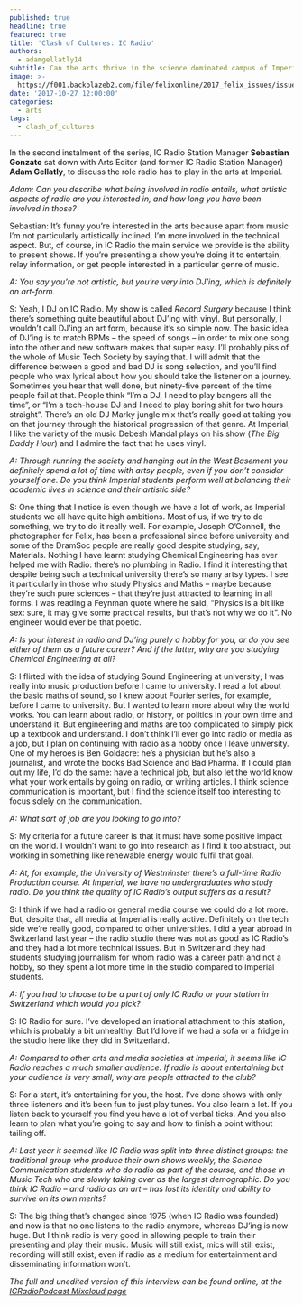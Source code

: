 ```yaml
---
published: true
headline: true
featured: true
title: 'Clash of Cultures: IC Radio'
authors:
  - adamgellatly14
subtitle: Can the arts thrive in the science dominated campus of Imperial?
image: >-
  https://f001.backblazeb2.com/file/felixonline/2017_felix_issues/issue_1673/IMG_3387.JPG
date: '2017-10-27 12:00:00'
categories:
  - arts
tags:
  - clash_of_cultures
---
```

In the second instalment of the series, IC Radio Station Manager **Sebastian Gonzato** sat down with Arts Editor (and former IC Radio Station Manager) **Adam Gellatly**, to discuss the role radio has to play in the arts at Imperial.

_Adam: Can you describe what being involved in radio entails, what artistic aspects of radio are you interested in, and how long you have been involved in those?_

Sebastian: It’s funny you’re interested in the arts because apart from music I’m not particularly artistically inclined, I’m more involved in the technical aspect. But, of course, in IC Radio the main service we provide is the ability to present shows. If you’re presenting a show you’re doing it to entertain, relay information, or get people interested in a particular genre of music.

_A: You say you’re not artistic, but you’re very into DJ’ing, which is definitely an art-form._

S:  Yeah, I DJ on IC Radio. My show is called _Record Surgery_ because I think there’s something quite beautiful about DJ’ing with vinyl. But personally, I wouldn’t call DJ’ing an art form, because it’s so simple now. The basic idea of DJ’ing is to match BPMs – the speed of songs – in order to mix one song into the other and new software makes that super easy. I’ll probably piss of the whole of Music Tech Society by saying that. I will admit that the difference between a good and bad DJ is song selection, and you’ll find people who wax lyrical about how you should take the listener on a journey. Sometimes you hear that well done, but ninety-five percent of the time people fail at that. People think “I’m a DJ, I need to play bangers all the time”, or “I’m a tech-house DJ and I need to play boring shit for two hours straight”. There’s an old DJ Marky jungle mix that’s really good at taking you on that journey through the historical progression of that genre. At Imperial, I like the variety of the music Debesh Mandal plays on his show (_The Big Daddy Hour_) and I admire the fact that he uses vinyl.

_A: Through running the society and hanging out in the West Basement you definitely spend a lot of time with artsy people, even if you don’t consider yourself one. Do you think Imperial students perform well at balancing their academic lives in science and their artistic side?_

S: One thing that I notice is even though we have a lot of work, as Imperial students we all have quite high ambitions. Most of us, if we try to do something, we try to do it really well. For example, Joseph O’Connell, the photographer for Felix, has been a professional since before university and some of the DramSoc people are really good despite studying, say, Materials. Nothing I have learnt studying Chemical Engineering has ever helped me with Radio: there’s no plumbing in Radio.
I find it interesting that despite being such a technical university there’s so many artsy types. I see it particularly in those who study Physics and Maths – maybe because they’re such pure sciences – that they’re just attracted to learning in all forms. I was reading a Feynman quote where he said, “Physics is a bit like sex: sure, it may give some practical results, but that’s not why we do it”. No engineer would ever be that poetic.

_A: Is your interest in radio and DJ’ing purely a hobby for you, or do you see either of them as a future career? And if the latter, why are you studying Chemical Engineering at all?_

S: I flirted with the idea of studying Sound Engineering at university; I was really into music production before I came to university. I read a lot about the basic maths of sound, so I knew about Fourier series, for example, before I came to university. But I wanted to learn more about why the world works. You can learn about radio, or history, or politics in your own time and understand it. But engineering and maths are too complicated to simply pick up a textbook and understand. I don’t think I’ll ever go into radio or media as a job, but I plan on continuing with radio as a hobby once I leave university. One of my heroes is Ben Goldacre: he’s a physician but he’s also a journalist, and wrote the books Bad Science and Bad Pharma. If I could plan out my life, I’d do the same: have a technical job, but also let the world know what your work entails by going on radio, or writing articles. I think science communication is important, but I find the science itself too interesting to focus solely on the communication.

_A: What sort of job are you looking to go into?_

S: My criteria for a future career is that it must have some positive impact on the world. I wouldn’t want to go into research as I find it too abstract, but working in something like renewable energy would fulfil that goal.

_A: At, for example, the University of Westminster there’s a full-time Radio Production course. At Imperial, we have no undergraduates who study radio. Do you think the quality of IC Radio’s output suffers as a result?_

S: I think if we had a radio or general media course we could do a lot more. But, despite that, all media at Imperial is really active. Definitely on the tech side we’re really good, compared to other universities. I did a year abroad in Switzerland last year – the radio studio there was not as good as IC Radio’s and they had a lot more technical issues. But in Switzerland they had students studying journalism for whom radio was a career path and not a hobby, so they spent a lot more time in the studio compared to Imperial students.
 
_A: If you had to choose to be a part of only IC Radio or your station in Switzerland which would you pick?_

S: IC Radio for sure. I’ve developed an irrational attachment to this station, which is probably a bit unhealthy. But I’d love if we had a sofa or a fridge in the studio here like they did in Switzerland.
 
_A: Compared to other arts and media societies at Imperial, it seems like IC Radio reaches a much smaller audience. If radio is about entertaining but your audience is very small, why are people attracted to the club?_
 
S: For a start, it’s entertaining for you, the host. I’ve done shows with only three listeners and it’s been fun to just play tunes. You also learn a lot. If you listen back to yourself you find you have a lot of verbal ticks. And you also learn to plan what you’re going to say and how to finish a point without tailing off.
 
_A: Last year it seemed like IC Radio was split into three distinct groups: the traditional group who produce their own shows weekly, the Science Communication students who do radio as part of the course, and those in Music Tech who are slowly taking over as the largest demographic. Do you think IC Radio – and radio as an art – has lost its identity and ability to survive on its own merits?_
 
S: The big thing that’s changed since 1975 (when IC Radio was founded) and now is that no one listens to the radio anymore, whereas DJ’ing is now huge. But I think radio is very good in allowing people to train their presenting and play their music. Music will still exist, mics will still exist, recording will still exist, even if radio as a medium for entertainment and disseminating information won’t.
 
_The full and unedited version of this interview can be found online, at the [ICRadioPodcast Mixcloud page](https://www.mixcloud.com/ICRadioPodcasts/station-manager-interview-for-felix/)_
